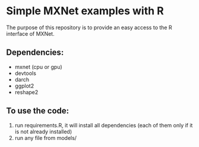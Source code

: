 # Simple MXNet examples with R 

The purpose of this repository is to provide an easy access to the R interface of MXNet. 

## Dependencies:

* mxnet (cpu or gpu)
* devtools
* darch
* ggplot2
* reshape2

## To use the code:

1. run requirements.R, it will install all dependencies (each of them only if it is not already installed)
2. run any file from models/

